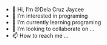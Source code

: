 - 👋 Hi, I’m @Dela Cruz Jaycee 
- 👀 I’m interested in programing
- 🌱 I’m currently learning programing
- 💞️ I’m looking to collaborate on ...
- 📫 How to reach me ...

<!---
dcjc10/dcjc10 is a ✨ special ✨ repository because its `README.md` (this file) appears on your GitHub profile.
You can click the Preview link to take a look at your changes.
--->
